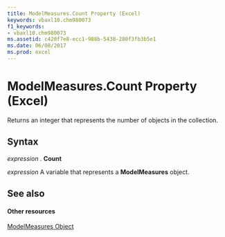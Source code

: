 ```yaml
---
title: ModelMeasures.Count Property (Excel)
keywords: vbaxl10.chm980073
f1_keywords:
- vbaxl10.chm980073
ms.assetid: c420f7e8-ecc1-988b-5438-280f3fb3b5e1
ms.date: 06/08/2017
ms.prod: excel
---
```



# ModelMeasures.Count Property (Excel)

Returns an integer that represents the number of objects in the collection.


## Syntax

 _expression_ . **Count**

 _expression_ A variable that represents a **ModelMeasures** object.


## See also


#### Other resources


[ModelMeasures Object ](Excel.modelmeasures.md)


